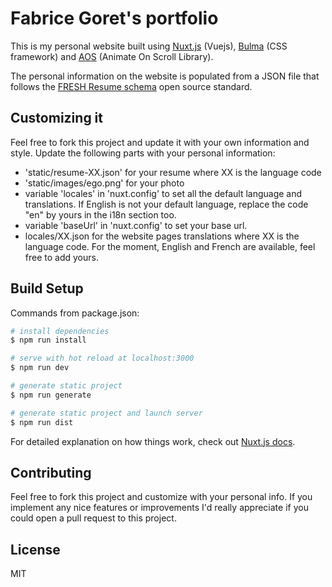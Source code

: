 # Fabrice Goret's portfolio

This is my personal website built using [Nuxt.js](https://nuxtjs.org) (Vuejs), [Bulma](https://bulma.io) (CSS framework) and [AOS](https://michalsnik.github.io/aos/) (Animate On Scroll Library).

The personal information on the website is populated from a JSON file that follows the [FRESH Resume schema](https://github.com/fresh-standard/fresh-resume-schema) open source standard.

## Customizing it

Feel free to fork this project and update it with your own information and style. 
Update the following parts with your personal information:

* 'static/resume-XX.json' for your resume where XX is the language code
* 'static/images/ego.png' for your photo
* variable 'locales' in 'nuxt.config' to set all the default language and translations. If English is not your default language, replace the code "en" by yours in the i18n section too.
* variable 'baseUrl' in 'nuxt.config' to set your base url.
* locales/XX.json for the website pages translations where XX is the language code. For the moment, English and French are available, feel free to add yours.

## Build Setup
Commands from package.json:
``` bash
# install dependencies
$ npm run install

# serve with hot reload at localhost:3000
$ npm run dev

# generate static project
$ npm run generate

# generate static project and launch server
$ npm run dist
```

For detailed explanation on how things work, check out [Nuxt.js docs](https://nuxtjs.org).

## Contributing

Feel free to fork this project and customize with your personal info. If you implement any nice features or improvements I'd really appreciate if you could open a pull request to this project.

## License

MIT